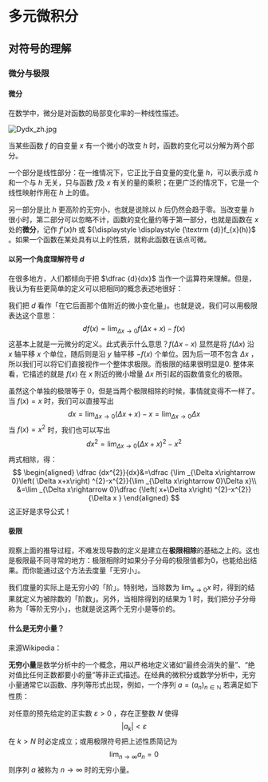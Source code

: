 # 多元微积分

## 对符号的理解

### 微分与极限

#### 微分

在数学中，微分是对函数的局部变化率的一种线性描述。

![Dydx_zh.jpg](https://i.loli.net/2020/07/07/W9H3CKd8ItlAYSb.jpg)

当某些函数 $\textstyle f$ 的自变量 $\textstyle x$ 有一个微小的改变 $\textstyle h$ 时，函数的变化可以分解为两个部分。

一个部分是线性部分：在一维情况下，它正比于自变量的变化量 $\textstyle h$，可以表示成 $\textstyle h$ 和一个与 $\textstyle h$ 无关，只与函数 $\textstyle f$及 $\textstyle x$ 有关的量的乘积；在更广泛的情况下，它是一个线性映射作用在 $\textstyle h$ 上的值。

另一部分是比 $\textstyle h$ 更高阶的无穷小，也就是说除以 $\textstyle h$ 后仍然会趋于零。当改变量 $\textstyle h$ 很小时，第二部分可以忽略不计，函数的变化量约等于第一部分，也就是函数在 $\textstyle x$ 处的**微分**，记作 $\displaystyle f'(x)h$ 或 ${\displaystyle \displaystyle {\textrm {d}}f_{x}(h)}$ 。如果一个函数在某处具有以上的性质，就称此函数在该点可微。

#### 以另一个角度理解符号 $d$

在很多地方，人们都倾向于把 $\dfrac {d}{dx}$ 当作一个运算符来理解。但是，我认为有些更简单的定义可以把相同的概念表述地很好：

我们把 $d$ 看作「在它后面那个值附近的微小变化量」。也就是说，我们可以用极限表达这个意思：
$$
df\left( x\right) =\lim _{\Delta x\rightarrow 0}f\left( \Delta x+x\right) -f\left( x\right)
$$
这基本上就是一元微分的定义。此式表示什么意思？$f\left( \Delta x-x\right)$ 显然是将 $f\left( \Delta x\right)$ 沿 $x$ 轴平移 $x$ 个单位，随后则是沿 $y$ 轴平移 $-f\left( x\right)$ 个单位。因为后一项不包含 $\Delta x$ ，所以我们可以将它们直接视作一个整体求极限。而极限的结果很明显是0. 整体来看，它描述的就是 $f\left( x\right)$ 在 $x$ 附近的微小增量 $\Delta x$ 所引起的函数值变化的极限。

虽然这个单独的极限等于 $0$，但是当两个极限相除的时候，事情就变得不一样了。当 $f\left( x\right) =x$ 时，我们可以直接写出
$$
dx=\lim _{\Delta x\rightarrow 0}\left( \Delta x+x\right) -x=\lim _{\Delta x\rightarrow 0}\Delta x
$$
当 $f\left( x\right) =x^2$ 时，我们也可以写出
$$
dx^{2}=\lim _{\Delta x\rightarrow 0}\left( \Delta x+x\right) ^{2}-x^{2}
$$
两式相除，得：
$$
\begin{aligned}
\dfrac {dx^{2}}{dx}&=\dfrac {\lim _{\Delta x\rightarrow 0}\left( \Delta x+x\right) ^{2}-x^{2}}{\lim _{\Delta x\rightarrow 0}\Delta x}\\ 
&=\lim _{\Delta x\rightarrow 0}\dfrac {\left( x+\Delta x\right) ^{2}-x^{2}}{\Delta x }
\end{aligned}
$$
这正好是求导公式！

#### 极限

观察上面的推导过程，不难发现导数的定义是建立在**极限相除**的基础之上的。这也是极限最不同寻常的地方：极限相除时如果分子分母的极限值都为0，也能给出结果。而你能通过这个方法去度量「无穷小」。

我们度量的实际上是无穷小的「阶」。特别地，当除数为 $\lim _{x\rightarrow 0}x$ 时，得到的结果就定义为被除数的「阶数」。另外，当相除得到的结果为 $1$ 时，我们把分子分母称为「等阶无穷小」，也就是说这两个无穷小是等价的。

#### 什么是无穷小量？

来源Wikipedia：

**无穷小量**是数学分析中的一个概念，用以严格地定义诸如“最终会消失的量”、“绝对值比任何正数都要小的量”等非正式描述。在经典的微积分或数学分析中，无穷小量通常它以函数、序列等形式出现，例如，一个序列 $a=(a_{n})_{n\in \mathbb {N} }$ 若满足如下性质：

对任意的预先给定的正实数 $\varepsilon>0$ ，存在正整数 $N$ 使得
$$
|a_{k}|<\varepsilon
$$
在 $k>N$ 时必定成立；或用极限符号把上述性质简记为
$$
\lim_{n\to \infty} a_n = 0
$$
则序列 $a$ 被称为 $n\to \infty$ 时的无穷小量。